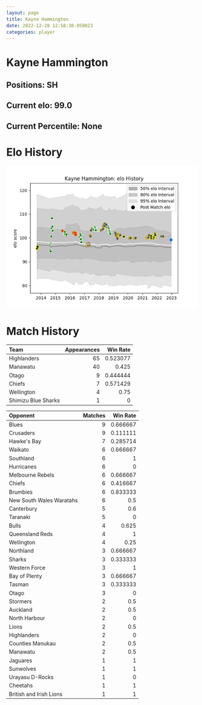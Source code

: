 ```yaml
---  
layout: page  
title: Kayne Hammington  
date: 2022-12-28 12:58:36.050023  
categories: player  
---
```

# Kayne Hammington

## Positions: SH

## Current elo: 99.0

## Current Percentile: None

# Elo History


![elo history](history_KayneHammington.png)
# Match History


| Team                |   Appearances |   Win Rate |
|:--------------------|--------------:|-----------:|
| Highlanders         |            65 |   0.523077 |
| Manawatu            |            40 |   0.425    |
| Otago               |             9 |   0.444444 |
| Chiefs              |             7 |   0.571429 |
| Wellington          |             4 |   0.75     |
| Shimizu Blue Sharks |             1 |   0        |

| Opponent                 |   Matches |   Win Rate |
|:-------------------------|----------:|-----------:|
| Blues                    |         9 |   0.666667 |
| Crusaders                |         9 |   0.111111 |
| Hawke's Bay              |         7 |   0.285714 |
| Waikato                  |         6 |   0.666667 |
| Southland                |         6 |   1        |
| Hurricanes               |         6 |   0        |
| Melbourne Rebels         |         6 |   0.666667 |
| Chiefs                   |         6 |   0.416667 |
| Brumbies                 |         6 |   0.833333 |
| New South Wales Waratahs |         6 |   0.5      |
| Canterbury               |         5 |   0.6      |
| Taranaki                 |         5 |   0        |
| Bulls                    |         4 |   0.625    |
| Queensland Reds          |         4 |   1        |
| Wellington               |         4 |   0.25     |
| Northland                |         3 |   0.666667 |
| Sharks                   |         3 |   0.333333 |
| Western Force            |         3 |   1        |
| Bay of Plenty            |         3 |   0.666667 |
| Tasman                   |         3 |   0.333333 |
| Otago                    |         3 |   0        |
| Stormers                 |         2 |   0.5      |
| Auckland                 |         2 |   0.5      |
| North Harbour            |         2 |   0        |
| Lions                    |         2 |   0.5      |
| Highlanders              |         2 |   0        |
| Counties Manukau         |         2 |   0.5      |
| Manawatu                 |         2 |   0.5      |
| Jaguares                 |         1 |   1        |
| Sunwolves                |         1 |   1        |
| Urayasu D-Rocks          |         1 |   0        |
| Cheetahs                 |         1 |   1        |
| British and Irish Lions  |         1 |   1        |